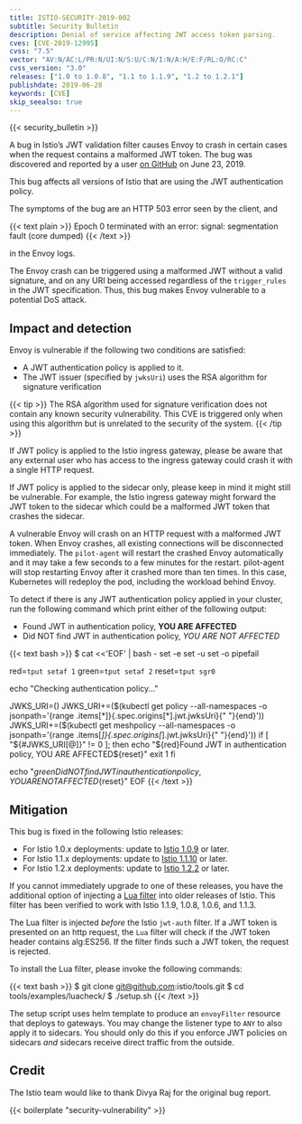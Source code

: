 ```yaml
---
title: ISTIO-SECURITY-2019-002
subtitle: Security Bulletin
description: Denial of service affecting JWT access token parsing.
cves: [CVE-2019-12995]
cvss: "7.5"
vector: "AV:N/AC:L/PR:N/UI:N/S:U/C:N/I:N/A:H/E:F/RL:O/RC:C"
cvss_version: "3.0"
releases: ["1.0 to 1.0.8", "1.1 to 1.1.9", "1.2 to 1.2.1"]
publishdate: 2019-06-28
keywords: [CVE]
skip_seealso: true
---
```


{{< security_bulletin >}}

A bug in Istio’s JWT validation filter causes Envoy to crash in certain cases when the request contains a malformed JWT token. The bug was discovered and reported by a user [on GitHub](https://github.com/istio/istio/issues/15084) on June 23, 2019.

This bug affects all versions of Istio that are using the JWT authentication policy.

The symptoms of the bug are an HTTP 503 error seen by the client, and

{{< text plain >}}
Epoch 0 terminated with an error: signal: segmentation fault (core dumped)
{{< /text >}}

in the Envoy logs.

The Envoy crash can be triggered using a malformed JWT without a valid signature, and on any URI being accessed regardless of the `trigger_rules` in the JWT specification. Thus, this bug makes Envoy vulnerable to a potential DoS attack.

## Impact and detection

Envoy is vulnerable if the following two conditions are satisfied:

* A JWT authentication policy is applied to it.
* The JWT issuer (specified by `jwksUri`) uses the RSA algorithm for signature verification

{{< tip >}}
The RSA algorithm used for signature verification does not contain any known security vulnerability.  This CVE is triggered only when using this algorithm but is unrelated to the security of the system.
{{< /tip >}}

If JWT policy is applied to the Istio ingress gateway, please be aware that any external user who has access to the ingress gateway could crash it with a single HTTP request.

If JWT policy is applied to the sidecar only, please keep in mind it might still be vulnerable. For example, the Istio ingress gateway might forward the JWT token to the sidecar which could be a malformed JWT token that crashes the sidecar.

A vulnerable Envoy will crash on an HTTP request with a malformed JWT token. When Envoy crashes, all existing connections will be disconnected immediately. The `pilot-agent` will restart the crashed Envoy automatically and it may take a few seconds to a few minutes for the restart. pilot-agent will stop restarting Envoy after it crashed more than ten times. In this case, Kubernetes will redeploy the pod, including the workload behind Envoy.

To detect if there is any JWT authentication policy applied in your cluster, run the following command which print either of the following output:

* Found JWT in authentication policy, **YOU ARE AFFECTED**
* Did NOT find JWT in authentication policy, *YOU ARE NOT AFFECTED*

{{< text bash >}}
$ cat <<'EOF' | bash -
set -e
set -u
set -o pipefail

red=`tput setaf 1`
green=`tput setaf 2`
reset=`tput sgr0`

echo "Checking authentication policy..."

JWKS_URI=()
JWKS_URI+=($(kubectl get policy --all-namespaces -o jsonpath='{range .items[*]}{.spec.origins[*].jwt.jwksUri}{" "}{end}'))
JWKS_URI+=($(kubectl get meshpolicy --all-namespaces -o jsonpath='{range .items[*]}{.spec.origins[*].jwt.jwksUri}{" "}{end}'))
if [ "${#JWKS_URI[@]}" != 0 ]; then
  echo "${red}Found JWT in authentication policy, YOU ARE AFFECTED${reset}"
  exit 1
fi

echo "${green}Did NOT find JWT in authentication policy, YOU ARE NOT AFFECTED${reset}"
EOF
{{< /text >}}

## Mitigation

This bug is fixed in the following Istio releases:

* For Istio 1.0.x deployments: update to [Istio 1.0.9](/pt-br/news/releases/1.0.x/announcing-1.0.9) or later.
* For Istio 1.1.x deployments: update to [Istio 1.1.10](/pt-br/news/releases/1.1.x/announcing-1.1.10) or later.
* For Istio 1.2.x deployments: update to [Istio 1.2.2](/pt-br/news/releases/1.2.x/announcing-1.2.2) or later.

If you cannot immediately upgrade to one of these releases, you have the additional option of injecting a
[Lua filter](https://github.com/istio/tools/tree/master/examples/luacheck) into older releases of Istio.
This filter has been verified to work with Istio 1.1.9, 1.0.8, 1.0.6, and 1.1.3.

The Lua filter is injected *before* the Istio `jwt-auth` filter.
If a JWT token is presented on an http request, the `Lua` filter will check if the JWT token header contains alg:ES256. If the filter finds such a JWT token, the request is rejected.

To install the Lua filter, please invoke the following commands:

{{< text bash >}}
$ git clone git@github.com:istio/tools.git
$ cd tools/examples/luacheck/
$ ./setup.sh
{{< /text >}}

The setup script uses helm template to produce an `envoyFilter` resource that deploys to gateways. You may change the listener type to `ANY` to also apply it to sidecars. You should only do this if you enforce JWT policies on sidecars *and* sidecars receive direct traffic from the outside.

## Credit

The Istio team would like to thank Divya Raj for the original bug report.

{{< boilerplate "security-vulnerability" >}}
